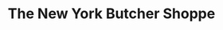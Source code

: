 ---
title: "The New York Butcher Shoppe"
url: /greenville/the-new-york-butcher-shoppe-augusta-street/
shop: butcher
---